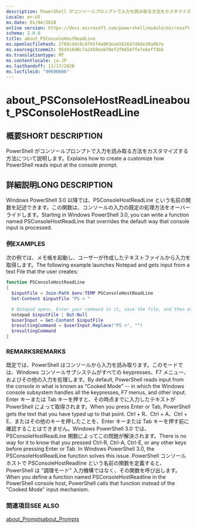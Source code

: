 ```yaml
---
description: PowerShell がコンソールプロンプトで入力を読み取る方法をカスタマイズする方法について説明します。
Locale: en-US
ms.date: 01/04/2018
online version: https://docs.microsoft.com/powershell/module/microsoft.powershell.core/about/about_psconsolehostreadline?view=powershell-7.2&WT.mc_id=ps-gethelp
schema: 2.0.0
title: about_PSConsoleHostReadLine
ms.openlocfilehash: 2f69cd4c0c8f65f4a963eae561647d6de30a067e
ms.sourcegitcommit: 95d41698c7a2450eeb70ef2fb6507fe7e6eff3b6
ms.translationtype: MT
ms.contentlocale: ja-JP
ms.lasthandoff: 11/17/2020
ms.locfileid: "99600606"
---
```

# <a name="about_psconsolehostreadline"></a><span data-ttu-id="05429-103">about_PSConsoleHostReadLine</span><span class="sxs-lookup"><span data-stu-id="05429-103">about_PSConsoleHostReadLine</span></span>

## <a name="short-description"></a><span data-ttu-id="05429-104">概要</span><span class="sxs-lookup"><span data-stu-id="05429-104">SHORT DESCRIPTION</span></span>
<span data-ttu-id="05429-105">PowerShell がコンソールプロンプトで入力を読み取る方法をカスタマイズする方法について説明します。</span><span class="sxs-lookup"><span data-stu-id="05429-105">Explains how to create a customize how PowerShell reads input at the console prompt.</span></span>

## <a name="long-description"></a><span data-ttu-id="05429-106">詳細説明</span><span class="sxs-lookup"><span data-stu-id="05429-106">LONG DESCRIPTION</span></span>

<span data-ttu-id="05429-107">Windows PowerShell 3.0 以降では、PSConsoleHostReadLine という名前の関数を記述できます。この関数は、コンソールの入力の既定の処理方法をオーバーライドします。</span><span class="sxs-lookup"><span data-stu-id="05429-107">Starting in Windows PowerShell 3.0, you can write a function named PSConsoleHostReadLine that overrides the default way that console input is processed.</span></span>

### <a name="examples"></a><span data-ttu-id="05429-108">例</span><span class="sxs-lookup"><span data-stu-id="05429-108">EXAMPLES</span></span>

<span data-ttu-id="05429-109">次の例では、メモ帳を起動し、ユーザーが作成したテキストファイルから入力を取得します。</span><span class="sxs-lookup"><span data-stu-id="05429-109">The following example launches Notepad and gets input from a text File that the user creates:</span></span>

```powershell
function PSConsoleHostReadLine
{
  $inputFile = Join-Path $env:TEMP PSConsoleHostReadLine
  Set-Content $inputFile "PS > "

  # Notepad opens. Enter your command in it, save the file, and then exit.
  notepad $inputFile | Out-Null
  $userInput = Get-Content $inputFile
  $resultingCommand = $userInput.Replace("PS >", "")
  $resultingCommand
}
```

### <a name="remarks"></a><span data-ttu-id="05429-110">REMARKS</span><span class="sxs-lookup"><span data-stu-id="05429-110">REMARKS</span></span>

<span data-ttu-id="05429-111">既定では、PowerShell はコンソールから入力を読み取ります。このモードでは、Windows コンソールサブシステムがすべての keypresses、F7 メニュー、およびその他の入力を処理します。</span><span class="sxs-lookup"><span data-stu-id="05429-111">By default, PowerShell reads input from the console in what is known as "Cooked Mode" -- in which the Windows console subsystem handles all the keypresses, F7 menus, and other input.</span></span> <span data-ttu-id="05429-112">Enter キーまたは Tab キーを押すと、その時点までに入力したテキストが PowerShell によって取得されます。</span><span class="sxs-lookup"><span data-stu-id="05429-112">When you press Enter or Tab, PowerShell gets the text that you have typed up to that point.</span></span> <span data-ttu-id="05429-113">Ctrl + R、Ctrl + A、Ctrl + E、またはその他のキーを押したことを、Enter キーまたは Tab キーを押す前に確認することはできません。Windows PowerShell 3.0 では、PSConsoleHostReadLine 関数によってこの問題が解決されます。</span><span class="sxs-lookup"><span data-stu-id="05429-113">There is no way for it to know that you pressed Ctrl-R, Ctrl-A, Ctrl-E, or any other keys before pressing Enter or Tab. In Windows PowerShell 3.0, the PSConsoleHostReadLine function solves this issue.</span></span> <span data-ttu-id="05429-114">PowerShell コンソールホストで PSConsoleHostReadline という名前の関数を定義すると、PowerShell は "調理モード" 入力機構ではなく、その関数を呼び出します。</span><span class="sxs-lookup"><span data-stu-id="05429-114">When you define a function named PSConsoleHostReadline in the PowerShell console host, PowerShell calls that function instead of the "Cooked Mode" input mechanism.</span></span>

### <a name="see-also"></a><span data-ttu-id="05429-115">関連項目</span><span class="sxs-lookup"><span data-stu-id="05429-115">SEE ALSO</span></span>

[<span data-ttu-id="05429-116">about_Prompts</span><span class="sxs-lookup"><span data-stu-id="05429-116">about_Prompts</span></span>](about_Prompts.md)

